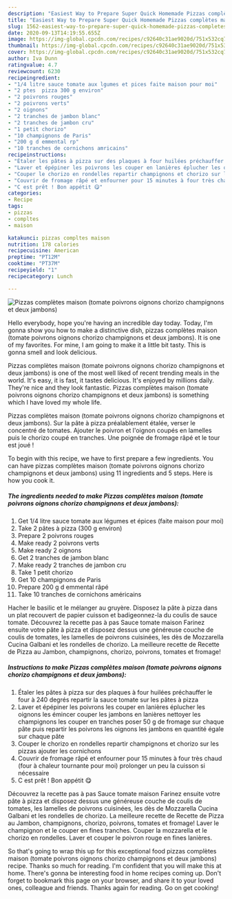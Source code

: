 ```yaml
---
description: "Easiest Way to Prepare Super Quick Homemade Pizzas complètes maison (tomate poivrons oignons chorizo champignons et deux jambons)"
title: "Easiest Way to Prepare Super Quick Homemade Pizzas complètes maison (tomate poivrons oignons chorizo champignons et deux jambons)"
slug: 1562-easiest-way-to-prepare-super-quick-homemade-pizzas-completes-maison-tomate-poivrons-oignons-chorizo-champignons-et-deux-jambons
date: 2020-09-13T14:19:55.655Z
image: https://img-global.cpcdn.com/recipes/c92640c31ae9020d/751x532cq70/pizzas-completes-maison-tomate-poivrons-oignons-chorizo-champignons-et-deux-jambons-photo-principale-de-la-recette.jpg
thumbnail: https://img-global.cpcdn.com/recipes/c92640c31ae9020d/751x532cq70/pizzas-completes-maison-tomate-poivrons-oignons-chorizo-champignons-et-deux-jambons-photo-principale-de-la-recette.jpg
cover: https://img-global.cpcdn.com/recipes/c92640c31ae9020d/751x532cq70/pizzas-completes-maison-tomate-poivrons-oignons-chorizo-champignons-et-deux-jambons-photo-principale-de-la-recette.jpg
author: Iva Dunn
ratingvalue: 4.7
reviewcount: 6230
recipeingredient:
- "1/4 litre sauce tomate aux lgumes et pices faite maison pour moi"
- "2 ptes  pizza 300 g environ"
- "2 poivrons rouges"
- "2 poivrons verts"
- "2 oignons"
- "2 tranches de jambon blanc"
- "2 tranches de jambon cru"
- "1 petit chorizo"
- "10 champignons de Paris"
- "200 g d emmental rp"
- "10 tranches de cornichons amricains"
recipeinstructions:
- "Étaler les pâtes à pizza sur des plaques à four huilées préchauffer le four à 240 degrés repartir la sauce tomate sur les pâtes à pizza"
- "Laver et épépiner les poivrons les couper en lanières éplucher les oignons les émincer couper les jambons en lanières nettoyer les champignons les couper en tranches poser 50 g de fromage sur chaque pâte puis repartir les poivrons les oignons les jambons en quantité égale sur chaque pâte"
- "Couper le chorizo en rondelles repartir champignons et chorizo sur les pizzas ajouter les cornichons"
- "Couvrir de fromage râpé et enfourner pour 15 minutes à four très chaud (four à chaleur tournante pour moi) prolonger un peu la cuisson si nécessaire"
- "C est prêt ! Bon appétit 😋"
categories:
- Recipe
tags:
- pizzas
- compltes
- maison

katakunci: pizzas compltes maison 
nutrition: 178 calories
recipecuisine: American
preptime: "PT12M"
cooktime: "PT37M"
recipeyield: "1"
recipecategory: Lunch

---
```



![Pizzas complètes maison (tomate poivrons oignons chorizo champignons et deux jambons)](https://img-global.cpcdn.com/recipes/c92640c31ae9020d/751x532cq70/pizzas-completes-maison-tomate-poivrons-oignons-chorizo-champignons-et-deux-jambons-photo-principale-de-la-recette.jpg)

Hello everybody, hope you're having an incredible day today. Today, I'm gonna show you how to make a distinctive dish, pizzas complètes maison (tomate poivrons oignons chorizo champignons et deux jambons). It is one of my favorites. For mine, I am going to make it a little bit tasty. This is gonna smell and look delicious.

Pizzas complètes maison (tomate poivrons oignons chorizo champignons et deux jambons) is one of the most well liked of recent trending meals in the world. It's easy, it is fast, it tastes delicious. It's enjoyed by millions daily. They're nice and they look fantastic. Pizzas complètes maison (tomate poivrons oignons chorizo champignons et deux jambons) is something which I have loved my whole life.

Pizzas complètes maison (tomate poivrons oignons chorizo champignons et deux jambons). Sur la pâte à pizza préalablement étalée, verser le concentré de tomates. Ajouter le poivron et l&#39;oignon coupés en lamelles puis le chorizo coupé en tranches. Une poignée de fromage râpé et le tour est joué !


To begin with this recipe, we have to first prepare a few ingredients. You can have pizzas complètes maison (tomate poivrons oignons chorizo champignons et deux jambons) using 11 ingredients and 5 steps. Here is how you cook it.

<!--inarticleads1-->

##### The ingredients needed to make Pizzas complètes maison (tomate poivrons oignons chorizo champignons et deux jambons):

1. Get 1/4 litre sauce tomate aux légumes et épices (faite maison pour moi)
1. Take 2 pâtes à pizza (300 g environ)
1. Prepare 2 poivrons rouges
1. Make ready 2 poivrons verts
1. Make ready 2 oignons
1. Get 2 tranches de jambon blanc
1. Make ready 2 tranches de jambon cru
1. Take 1 petit chorizo
1. Get 10 champignons de Paris
1. Prepare 200 g d emmental râpé
1. Take 10 tranches de cornichons américains


Hacher le basilic et le mélanger au gruyère. Disposez la pâte à pizza dans un plat recouvert de papier cuisson et badigeonnez-la du coulis de sauce tomate. Découvrez la recette pas à pas Sauce tomate maison Farinez ensuite votre pâte à pizza et disposez dessus une généreuse couche de coulis de tomates, les lamelles de poivrons cuisinées, les dès de Mozzarella Cucina Galbani et les rondelles de chorizo. La meilleure recette de Recette de Pizza au Jambon, champignons, chorizo, poivrons, tomates et fromage! 

<!--inarticleads2-->

##### Instructions to make Pizzas complètes maison (tomate poivrons oignons chorizo champignons et deux jambons):

1. Étaler les pâtes à pizza sur des plaques à four huilées préchauffer le four à 240 degrés repartir la sauce tomate sur les pâtes à pizza
1. Laver et épépiner les poivrons les couper en lanières éplucher les oignons les émincer couper les jambons en lanières nettoyer les champignons les couper en tranches poser 50 g de fromage sur chaque pâte puis repartir les poivrons les oignons les jambons en quantité égale sur chaque pâte
1. Couper le chorizo en rondelles repartir champignons et chorizo sur les pizzas ajouter les cornichons
1. Couvrir de fromage râpé et enfourner pour 15 minutes à four très chaud (four à chaleur tournante pour moi) prolonger un peu la cuisson si nécessaire
1. C est prêt ! Bon appétit 😋


Découvrez la recette pas à pas Sauce tomate maison Farinez ensuite votre pâte à pizza et disposez dessus une généreuse couche de coulis de tomates, les lamelles de poivrons cuisinées, les dès de Mozzarella Cucina Galbani et les rondelles de chorizo. La meilleure recette de Recette de Pizza au Jambon, champignons, chorizo, poivrons, tomates et fromage! Laver le champignon et le couper en fines tranches. Couper la mozzarella et le chorizo en rondelles. Laver et couper le poivron rouge en fines lanières. 

So that's going to wrap this up for this exceptional food pizzas complètes maison (tomate poivrons oignons chorizo champignons et deux jambons) recipe. Thanks so much for reading. I'm confident that you will make this at home. There's gonna be interesting food in home recipes coming up. Don't forget to bookmark this page on your browser, and share it to your loved ones, colleague and friends. Thanks again for reading. Go on get cooking!
